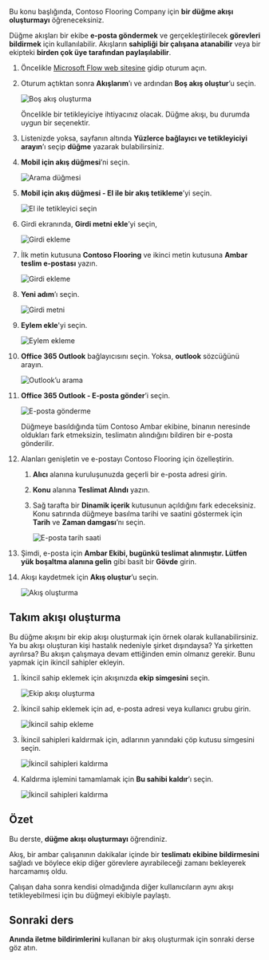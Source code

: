Bu konu başlığında, Contoso Flooring Company için **bir düğme akışı oluşturmayı** öğreneceksiniz. 

Düğme akışları bir ekibe **e-posta göndermek** ve gerçekleştirilecek **görevleri bildirmek** için kullanılabilir. Akışların **sahipliği** **bir çalışana atanabilir** veya bir ekipteki **birden çok üye tarafından paylaşılabilir**.  

1. Öncelikle [Microsoft Flow web sitesine](https://ms.flow.microsoft.com) gidip oturum açın.
2. Oturum açtıktan sonra **Akışlarım**’ı ve ardından **Boş akış oluştur**’u seçin.
   
    ![Boş akış oluşturma](./media/learning-create-button-flow/2-create-from-blank.png)
   
    Öncelikle bir tetikleyiciye ihtiyacınız olacak. Düğme akışı, bu durumda uygun bir seçenektir. 
3. Listenizde yoksa, sayfanın altında **Yüzlerce bağlayıcı ve tetikleyiciyi arayın**’ı seçip **düğme** yazarak bulabilirsiniz. 
4. **Mobil için akış düğmesi**’ni seçin.
   
    ![Arama düğmesi](./media/learning-create-button-flow/3-button-flow.png) 
5. **Mobil için akış düğmesi - El ile bir akış tetikleme**’yi seçin.
   
    ![El ile tetikleyici seçin](./media/learning-create-button-flow/4-press-it.png)
6. Girdi ekranında, **Girdi metni ekle**’yi seçin,
   
    ![Girdi ekleme](./media/learning-create-button-flow/5-add-input.png)
7. İlk metin kutusuna **Contoso Flooring** ve ikinci metin kutusuna **Ambar teslim e-postası** yazın.
   
    ![Girdi ekleme](./media/learning-create-button-flow/6-text-for-flow.png)
8. **Yeni adım**’ı seçin. 
   
    ![Girdi metni](./media/learning-create-button-flow/7-input-description.png)
9. **Eylem ekle**'yi seçin. 
   
    ![Eylem ekleme](./media/learning-create-button-flow/8-add-an-action.png)
10. **Office 365 Outlook** bağlayıcısını seçin. Yoksa, **outlook** sözcüğünü arayın.
    
     ![Outlook’u arama](./media/learning-create-button-flow/9-search-outlook.png)
11. **Office 365 Outlook - E-posta gönder**’i seçin.
    
     ![E-posta gönderme](./media/learning-create-button-flow/10-send-email.png)
    
     Düğmeye basıldığında tüm Contoso Ambar ekibine, binanın neresinde oldukları fark etmeksizin, teslimatın alındığını bildiren bir e-posta gönderilir.
12. Alanları genişletin ve e-postayı Contoso Flooring için özelleştirin.
    
    1. **Alıcı** alanına kuruluşunuzda geçerli bir e-posta adresi girin.
    2. **Konu** alanına **Teslimat Alındı** yazın. 
    3. Sağ tarafta bir **Dinamik içerik** kutusunun açıldığını fark edeceksiniz. Konu satırında düğmeye basılma tarihi ve saatini göstermek için **Tarih** ve **Zaman damgası**’nı seçin. 
       
        ![E-posta tarih saati](./media/learning-create-button-flow/11-email-date-time.png)
13. Şimdi, e-posta için **Ambar Ekibi, bugünkü teslimat alınmıştır. Lütfen yük boşaltma alanına gelin** gibi basit bir **Gövde** girin.
14. Akışı kaydetmek için **Akış oluştur**’u seçin.
    
     ![Akış oluşturma](./media/learning-create-button-flow/12-create-flow.png)

## <a name="create-a-team-flow"></a>Takım akışı oluşturma
Bu düğme akışını bir ekip akışı oluşturmak için örnek olarak kullanabilirsiniz. Ya bu akışı oluşturan kişi hastalık nedeniyle şirket dışındaysa? Ya şirketten ayrılırsa? Bu akışın çalışmaya devam ettiğinden emin olmanız gerekir. Bunu yapmak için ikincil sahipler ekleyin.

1. İkincil sahip eklemek için akışınızda **ekip simgesini** seçin.
   
    ![Ekip akışı oluşturma](./media/learning-create-button-flow/13-create-team-flow.png) 
2. İkincil sahip eklemek için ad, e-posta adresi veya kullanıcı grubu girin.
   
    ![İkincil sahip ekleme](./media/learning-create-button-flow/14-add-co-owners.png)
3. İkincil sahipleri kaldırmak için, adlarının yanındaki çöp kutusu simgesini seçin.
   
    ![İkincil sahipleri kaldırma](./media/learning-create-button-flow/15-remove-co-owners.png)
4. Kaldırma işlemini tamamlamak için **Bu sahibi kaldır**’ı seçin.
   
    ![İkincil sahipleri kaldırma](./media/learning-create-button-flow/16-agree-to-remove.png)

## <a name="summary"></a>Özet
Bu derste, **düğme akışı oluşturmayı** öğrendiniz. 

Akış, bir ambar çalışanının dakikalar içinde bir **teslimatı** **ekibine bildirmesini** sağladı ve böylece ekip diğer görevlere ayırabileceği zamanı bekleyerek harcamamış oldu. 

Çalışan daha sonra kendisi olmadığında diğer kullanıcıların aynı akışı tetikleyebilmesi için bu düğmeyi ekibiyle paylaştı.

## <a name="next-lesson"></a>Sonraki ders
**Anında iletme bildirimlerini** kullanan bir akış oluşturmak için sonraki derse göz atın.

